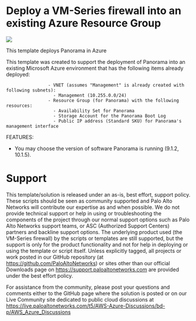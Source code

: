 # Deploy a VM-Series firewall into an existing Azure Resource Group

[<img src="http://azuredeploy.net/deploybutton.png"/>](https://portal.azure.com/#create/Microsoft.Template/uri/https%3A%2F%2Fraw.githubusercontent.com%2Fpaloaltonetworks%2Freferencearchitectures%2Fmaster%2FAzure-Panorama%2FAzureDeploy.json)

This template deploys Panorama in Azure


This template was created to support the deployment of Panorama into an existing Microsoft Azure environment that has the following items already deployed:

                    - VNET (assumes "Management" is already created with following subnets):
                      - Management (10.255.0.0/24)
                    - Resource Group (for Panorama) with the following resources:
                      - Availability Set for Panorama
                      - Storage Account for the Panorama Boot Log
                      - Public IP address (Standard SKU) for Panorama's management interface
                    
            
FEATURES:
- You may choose the version of software Panorama is running (9.1.2, 10.1.5).

# Support

This template/solution is released under an as-is, best effort, support policy. These scripts should be seen as community supported and Palo Alto Networks will contribute our expertise as and when possible. We do not provide technical support or help in using or troubleshooting the components of the project through our normal support options such as Palo Alto Networks support teams, or ASC (Authorized Support Centers) partners and backline support options. The underlying product used (the VM-Series firewall) by the scripts or templates are still supported, but the support is only for the product functionality and not for help in deploying or using the template or script itself. Unless explicitly tagged, all projects or work posted in our GitHub repository (at https://github.com/PaloAltoNetworks) or sites other than our official Downloads page on https://support.paloaltonetworks.com are provided under the best effort policy.

For assistance from the community, please post your questions and comments either to the GitHub page where the solution is posted or on our Live Community site dedicated to public cloud discussions at https://live.paloaltonetworks.com/t5/AWS-Azure-Discussions/bd-p/AWS_Azure_Discussions
